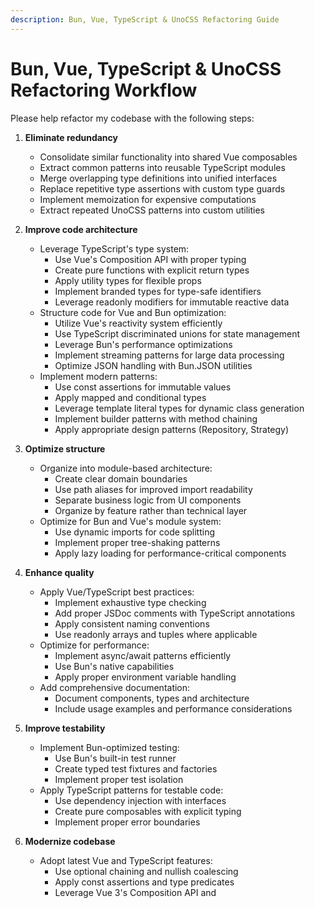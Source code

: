 ```yaml
---
description: Bun, Vue, TypeScript & UnoCSS Refactoring Guide
---
```


# Bun, Vue, TypeScript & UnoCSS Refactoring Workflow

Please help refactor my codebase with the following steps:

1. **Eliminate redundancy**
   - Consolidate similar functionality into shared Vue composables
   - Extract common patterns into reusable TypeScript modules
   - Merge overlapping type definitions into unified interfaces
   - Replace repetitive type assertions with custom type guards
   - Implement memoization for expensive computations
   - Extract repeated UnoCSS patterns into custom utilities

2. **Improve code architecture**
   - Leverage TypeScript's type system:
     - Use Vue's Composition API with proper typing
     - Create pure functions with explicit return types
     - Apply utility types for flexible props
     - Implement branded types for type-safe identifiers
     - Leverage readonly modifiers for immutable reactive data
   - Structure code for Vue and Bun optimization:
     - Utilize Vue's reactivity system efficiently
     - Use TypeScript discriminated unions for state management
     - Leverage Bun's performance optimizations
     - Implement streaming patterns for large data processing
     - Optimize JSON handling with Bun.JSON utilities
   - Implement modern patterns:
     - Use const assertions for immutable values
     - Apply mapped and conditional types
     - Leverage template literal types for dynamic class generation
     - Implement builder patterns with method chaining
     - Apply appropriate design patterns (Repository, Strategy)

3. **Optimize structure**
   - Organize into module-based architecture:
     - Create clear domain boundaries
     - Use path aliases for improved import readability
     - Separate business logic from UI components
     - Organize by feature rather than technical layer
   - Optimize for Bun and Vue's module system:
     - Use dynamic imports for code splitting
     - Implement proper tree-shaking patterns
     - Apply lazy loading for performance-critical components

4. **Enhance quality**
   - Apply Vue/TypeScript best practices:
     - Implement exhaustive type checking
     - Add proper JSDoc comments with TypeScript annotations
     - Apply consistent naming conventions
     - Use readonly arrays and tuples where applicable
   - Optimize for performance:
     - Implement async/await patterns efficiently
     - Use Bun's native capabilities
     - Apply proper environment variable handling
   - Add comprehensive documentation:
     - Document components, types and architecture
     - Include usage examples and performance considerations

5. **Improve testability**
   - Implement Bun-optimized testing:
     - Use Bun's built-in test runner
     - Create typed test fixtures and factories
     - Implement proper test isolation
   - Apply TypeScript patterns for testable code:
     - Use dependency injection with interfaces
     - Create pure composables with explicit typing
     - Implement proper error boundaries

6. **Modernize codebase**
   - Adopt latest Vue and TypeScript features:
     - Use optional chaining and nullish coalescing
     - Apply const assertions and type predicates
     - Leverage Vue 3's Composition API and <script setup>
   - Leverage Bun's modern capabilities:
     - Use Bun's native APIs instead of Node.js equivalents
     - Apply Bun's SQLite integration for data persistence
     - Implement efficient WebSocket handling
   - Apply modern UnoCSS features:
     - Implement atomic CSS with UnoCSS utilities

7. **Setup in package.json**
   - Essential scripts:
     ```json
     "scripts": {
       "dev": "bun run --hot src/index.ts",
       "build": "vue-tsc && vite build",
       "preview": "bun run build && vite preview",
       "test": "bun test",
       "test:watch": "bun test --watch",
       "lint": "biome check .",
       "lint:fix": "biome check --apply .",
       "typecheck": "vue-tsc --noEmit",
       "format": "biome format --write ."
     }
     ```
   - Development dependencies:
     ```json
     "devDependencies": {
       "@biomejs/biome": "^1.x",
       "@vitejs/plugin-vue": "^4.x",
       "typescript": "^5.x",
       "unocss": "^0.55.x",
       "vite": "^4.x",
       "vue-tsc": "^1.x"
     }
     ```
   - Dependencies: